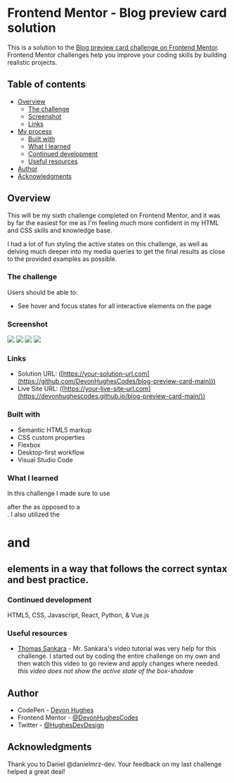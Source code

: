 # Frontend Mentor - Blog preview card solution

This is a solution to the [Blog preview card challenge on Frontend Mentor](https://www.frontendmentor.io/challenges/blog-preview-card-ckPaj01IcS). Frontend Mentor challenges help you improve your coding skills by building realistic projects. 

## Table of contents

- [Overview](#overview)
  - [The challenge](#the-challenge)
  - [Screenshot](#screenshot)
  - [Links](#links)
- [My process](#my-process)
  - [Built with](#built-with)
  - [What I learned](#what-i-learned)
  - [Continued development](#continued-development)
  - [Useful resources](#useful-resources)
- [Author](#author)
- [Acknowledgments](#acknowledgments)

## Overview

This will be my sixth challenge completed on Frontend Mentor, and it was by far the easiest for me as I'm feeling much more confident in my HTML and CSS skills and knowledge base.

I had a lot of fun styling the active states on this challenge, as well as delving much deeper into my media queries to get the final results as close to the provided examples as possible.

### The challenge

Users should be able to:

- See hover and focus states for all interactive elements on the page

### Screenshot

![](./screen%20captures/Desktop%20View%20Inactive.jpg)
![](./screen%20captures/Desktop%20View%20Active.jpg)
![](./screen%20captures/Mobile%20View%20Inactive.jpg)
![](./screen%20captures/Mobile%20View%20Active.jpg)

### Links

- Solution URL: ([https://your-solution-url.com](https://github.com/DevonHughesCodes/blog-preview-card-main)))
- Live Site URL: ([https://your-live-site-url.com](https://devonhughescodes.github.io/blog-preview-card-main/))

### Built with

- Semantic HTML5 markup
- CSS custom properties
- Flexbox
- Desktop-first workflow
- Visual Studio Code

### What I learned

In this challenge I made sure to use <main> after the <body> as opposed to a <div>. I also utilized the <h1> and <h2> elements in a way that follows the correct syntax and best practice.

### Continued development

HTML5, CSS, Javascript, React, Python, & Vue.js

### Useful resources

- [Thomas Sankara](https://www.youtube.com/watch?v=3n22cowxoKU) - Mr. Sankara's video tutorial was very help for this challenge. I started out by coding the entire challenge on my own and then watch this video to go review and apply changes where needed. *this video does not show the active state of the box-shadow*

## Author

- CodePen - [Devon Hughes](https://codepen.io/Devon-Hughes-the-decoder)
- Frontend Mentor - [@DevonHughesCodes](https://www.frontendmentor.io/profile/DevonHughesCodes)
- Twitter - [@HughesDevDesign](https://twitter.com/HughesDevDesign)

## Acknowledgments

Thank you to Daniel @danielmrz-dev. Your feedback on my last challenge helped a great deal!
